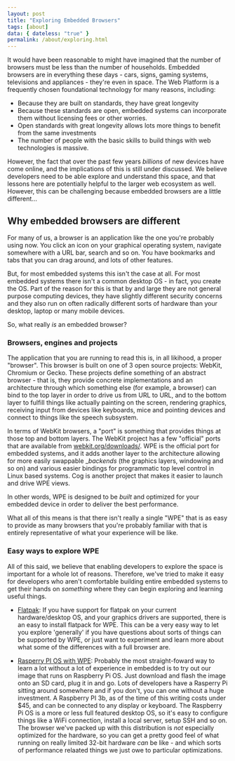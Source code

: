 ```yaml
---
layout: post
title: "Exploring Embedded Browsers"
tags: [about]
data: { dateless: "true" }
permalink: /about/exploring.html 
--- 
```


It would have been reasonable to  might have imagined that the number of browsers must be less than the number of households.
Embedded browsers are in everything these days - cars, signs, gaming systems, televisions and appliances - they're even in space.  The Web Platform is a frequently chosen foundational technology for many reasons, including:

* Because they are built on standards, they have great longevity 
* Because these standards are open, embedded systems can incorporate them without licensing fees or other worries.  
* Open standards with great longevity allows lots more things to benefit from the same investments
* The number of people with the basic skills to build things with web technologies is massive. 

However, the fact that over the past few years _billions_ of new devices have come online, and the implications of this is still under discussed.  We believe developers need to be able explore and understand this space, and that lessons here are potentially helpful to the larger web ecosystem as well. However, this can be challenging because embedded browsers are a little different...

## Why embedded browsers are different
For many of us, a browser is an application like the one you're probably using now.  You click an icon on your graphical operating system, navigate somewhere with a URL bar, search and so on.  You have bookmarks and tabs that you can drag around, and lots of other features.

But, for most embedded systems this isn't the case at all.  For most embedded systems there isn't a common desktop OS - in fact, you create the OS.  Part of the reason for this is that by and large they are not general purpose computing devices, they have slightly different security concerns and they also run on often radically different sorts of hardware than your desktop, laptop or many mobile devices.

So, what really _is_ an embedded browser?

### Browsers, engines and projects 

The application that you are running to read this is, in all likihood, a proper "browser".  This browser is built on one of 3 open source projects: WebKit, Chromium or Gecko.  These projects define something of an abstract browser - that is, they provide concrete implementations and an architecture through which something else (for example, a browser) can bind to the top layer in order to drive us from URL to URL, and to the bottom layer to fulfill things like actually painting on the screen, rendering graphics, receiving input from devices like keyboards, mice and pointing devices and connect to things like the speech subsystem.  

In terms of WebKit browsers, a "port" is something that provides things at those top and bottom layers.  The WebKit project has a few "official" ports that are 
available from [webkit.org/downloads/](https://webkit.org/downloads/).  WPE is the official port for embedded systems, and it adds another layer to the architecture allowing for more easily swappable __backends_ (the graphics layers, windowing and so on) and various easier bindings for programmatic top level control in Linux based systems.  Cog is another project that makes it easier to launch and drive WPE views.

In other words, WPE is designed to be _built_ and optimized for your embedded device in order to deliver the best performance.

What all of this means is that there isn't really a single "WPE" that is as easy to provide as many browsers that you're probably familiar with that is entirely representative of what your experience will be like.


### Easy ways to explore WPE
All of this said, we believe that enabling developers to explore the space is important for a whole lot of reasons.  Therefore, we've tried to make it easy for developers who aren't comfortable building entire embedded systems to get their hands on _something_ where they can begin exploring and learning useful things.

* [Flatpak](https://blogs.igalia.com/zdobersek/2020/03/02/flatpak-repository-for-wpe/): If you have support for flatpak on your current hardware/desktop OS, and your graphics drivers are supported, there is an easy to install flatpack for WPE.  This can be a very easy way to let you explore 'generally' if you have questions about sorts of things can be supported by WPE, or just want to experiment and learn more about what some of the differences with a full browser are.  

* [Rasperry PI OS with WPE](https://wk-contrib.igalia.com/debian/images/wpe-raspbian.img.zip): Probably the most straight-foward way to learn a lot without a lot of experience in embedded is to try out our image that runs on Raspberry Pi OS.  Just download and flash the image onto an SD card, plug it in and go. Lots of developers have a Rasperry Pi sitting around somewhere and if you don't, you can one without a huge investment.  A Raspberry PI 3b, as of the time of this writing costs under $45, and can be connected to any display or keyboard.  The Raspberry Pi OS is a more or less full featured desktop OS, so it's easy to configure things like a WiFi connection, install a local server, setup SSH and so on.  The browser we've packed up with this distribution is _not_ especially optimized for the hardware, so you can get a pretty good feel of what running on really limited 32-bit hardware _can_ be like - and which sorts of performance relaated things we just owe to particular optimizations.  




